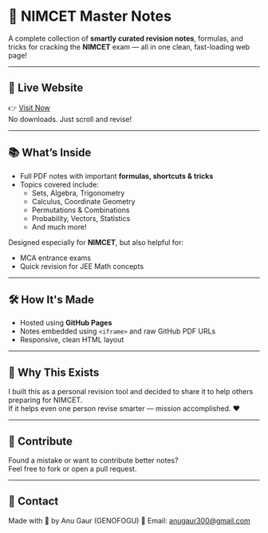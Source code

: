 # 📘 NIMCET Master Notes

A complete collection of **smartly curated revision notes**, formulas, and tricks for cracking the **NIMCET** exam — all in one clean, fast-loading web page!

---

## 🔗 Live Website

👉 [Visit Now](https://yourusername.github.io/your-repo-name/)  
No downloads. Just scroll and revise!

---

## 📚 What’s Inside

- Full PDF notes with important **formulas, shortcuts & tricks**
- Topics covered include:
  - Sets, Algebra, Trigonometry
  - Calculus, Coordinate Geometry
  - Permutations & Combinations
  - Probability, Vectors, Statistics
  - And much more!

Designed especially for **NIMCET**, but also helpful for:
- MCA entrance exams
- Quick revision for JEE Math concepts

---

## 🛠 How It's Made

- Hosted using **GitHub Pages**
- Notes embedded using `<iframe>` and raw GitHub PDF URLs
- Responsive, clean HTML layout

---

## 🧠 Why This Exists

I built this as a personal revision tool and decided to share it to help others preparing for NIMCET.  
If it helps even one person revise smarter — mission accomplished. ❤️

---

## 🤝 Contribute

Found a mistake or want to contribute better notes?  
Feel free to fork or open a pull request.

---

## 📩 Contact

Made with 💙 by Anu Gaur (GENOFOGU) 
📧 Email: anugaur300@gmail.com

